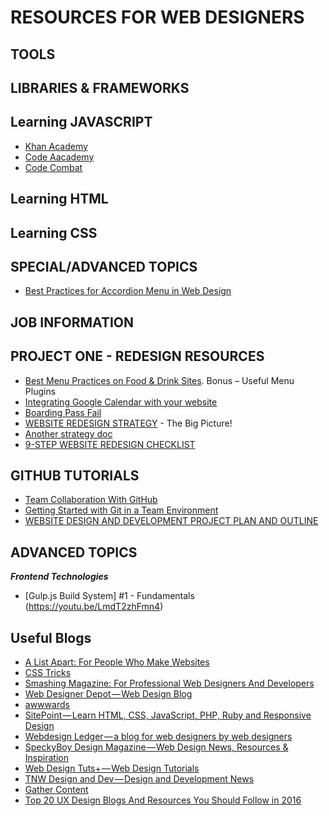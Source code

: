 # RESOURCES FOR WEB DESIGNERS
## TOOLS
## LIBRARIES & FRAMEWORKS
## Learning JAVASCRIPT
- [Khan Academy](https://www.khanacademy.org/computing/computer-programming/programming/intro-to-programming/a/learning-programming-on-khan-academy)
- [Code Aacademy](https://www.codecademy.com/learn/javascript)
- [Code Combat](https://codecombat.com)
## Learning HTML
## Learning CSS
## SPECIAL/ADVANCED TOPICS
- [Best Practices for Accordion Menu in Web Design](https://webdesignledger.com/best-practices-accordions-in-web-design/)
## JOB INFORMATION
## PROJECT ONE - REDESIGN RESOURCES
- [Best Menu Practices on Food & Drink Sites](http://www.templatemonster.com/blog/food-and-drink-menu-designs-inspiration-and-free-menu-plugins/). Bonus – Useful Menu Plugins
- [Integrating Google Calendar with your website](http://www.webdesignerdepot.com/2012/04/integrating-google-calendar-with-your-website/)
- [Boarding Pass Fail](http://passfail.squarespace.com/)
- [WEBSITE REDESIGN STRATEGY](http://academy.hubspot.com/projects/customer-projects-website-redesign-strategy) -  The Big Picture! 
- [Another strategy doc](https://blog.crazyegg.com/2014/01/15/website-redesign-strategy/)
- [9-STEP WEBSITE REDESIGN CHECKLIST](http://cubicleninjas.com/9-step-website-redesign-checklist/)
## GITHUB TUTORIALS
- [Team Collaboration With GitHub](https://code.tutsplus.com/articles/team-collaboration-with-github--net-29876)
- [Getting Started with Git in a Team Environment](https://www.sitepoint.com/getting-started-git-team-environment/)
- [WEBSITE DESIGN AND DEVELOPMENT PROJECT PLAN AND OUTLINE](https://www.ciwebgroup.com/website-design-project-plan/)
## ADVANCED TOPICS
***Frontend Technologies***
- [Gulp.js Build System] #1 - Fundamentals (https://youtu.be/LmdT2zhFmn4)
## Useful Blogs
- [A List Apart: For People Who Make Websites](http://alistapart.com/)
- [CSS Tricks](https://css-tricks.com/)
- [Smashing Magazine: For Professional Web Designers And Developers](https://www.smashingmagazine.com/)
- [Web Designer Depot — Web Design Blog](http://www.webdesignerdepot.com/)
- [awwwards](http://www.awwwards.com/)
- [SitePoint — Learn HTML, CSS, JavaScript, PHP, Ruby and Responsive Design](https://www.sitepoint.com/)
- [Webdesign Ledger — a blog for web designers by web designers](https://webdesignledger.com)
- [SpeckyBoy Design Magazine — Web Design News, Resources & Inspiration](https://speckyboy.com/)
- [Web Design Tuts+ — Web Design Tutorials](https://webdesign.tutsplus.com/)
- [TNW Design and Dev — Design and Development News](http://thenextweb.com/dd/)
- [Gather Content](https://gathercontent.com/blog/)
- [Top 20 UX Design Blogs And Resources You Should Follow in 2016
](http://www.mockplus.com/blog/post/146-top-20-ux-design-blogs-and-resources-you-should-follow-in-2016/)
